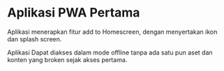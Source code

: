 <h1>Aplikasi PWA Pertama</h1>
<p>Aplikasi menerapkan fitur add to Homescreen, dengan menyertakan ikon dan splash screen.</p>
<p>Aplikasi Dapat diakses dalam mode offline tanpa ada satu pun aset dan konten yang broken sejak akses pertama.</p>
